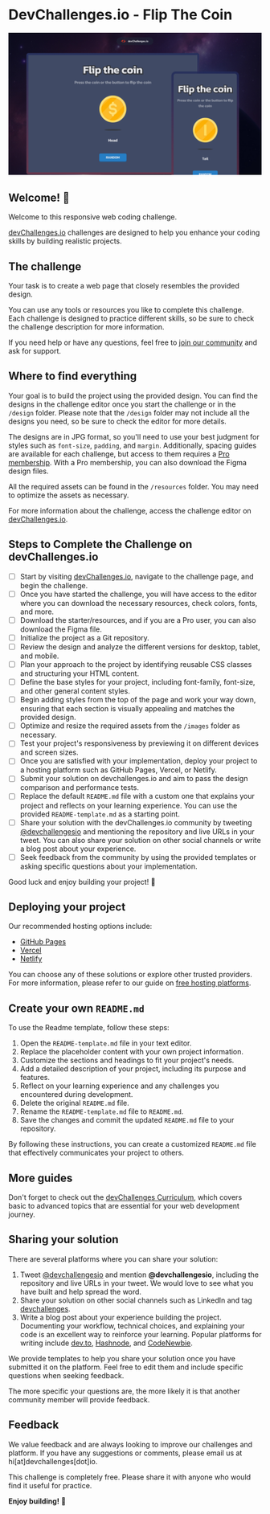 # DevChallenges.io - Flip The Coin

![Thumbnail for the Flip The Coin coding challenge](./thumbnail.jpg)

## Welcome! 👋

Welcome to this responsive web coding challenge.

[devChallenges.io](https://devchallenges.io/) challenges are designed to help you enhance your coding skills by building
realistic projects.

## The challenge

Your task is to create a web page that closely resembles the provided design.

You can use any tools or resources you like to complete this challenge. Each challenge is designed to practice different
skills, so be sure to check the challenge description for more information.

If you need help or have any questions, feel free
to [join our community](https://github.com/orgs/devchallenges-io/discussions) and ask for support.

## Where to find everything

Your goal is to build the project using the provided design. You can find the designs in the challenge editor once you
start the challenge or in the `/design` folder. Please note that the `/design` folder may not include all the designs
you need, so be sure to check the editor for more details.

The designs are in JPG format, so you'll need to use your best judgment for styles such as `font-size`, `padding`, and
`margin`. Additionally, spacing guides are available for each challenge, but access to them requires
a [Pro membership](https://devchallenges.io/pro). With a Pro membership, you can also download the Figma design files.

All the required assets can be found in the `/resources` folder. You may need to optimize the assets as necessary.

For more information about the challenge, access the challenge editor
on [devChallenges.io](https://devchallenges.io/challenges-dashboard).

## Steps to Complete the Challenge on devChallenges.io

- [ ] Start by visiting [devChallenges.io](https://devchallenges.io/), navigate to the challenge page, and begin the
  challenge.
- [ ] Once you have started the challenge, you will have access to the editor where you can download the necessary
  resources, check colors, fonts, and more.
- [ ] Download the starter/resources, and if you are a Pro user, you can also download the Figma file.
- [ ] Initialize the project as a Git repository.
- [ ] Review the design and analyze the different versions for desktop, tablet, and mobile.
- [ ] Plan your approach to the project by identifying reusable CSS classes and structuring your HTML content.
- [ ] Define the base styles for your project, including font-family, font-size, and other general content styles.
- [ ] Begin adding styles from the top of the page and work your way down, ensuring that each section is visually
  appealing and matches the provided design.
- [ ] Optimize and resize the required assets from the `/images` folder as necessary.
- [ ] Test your project's responsiveness by previewing it on different devices and screen sizes.
- [ ] Once you are satisfied with your implementation, deploy your project to a hosting platform such as GitHub Pages,
  Vercel, or Netlify.
- [ ] Submit your solution on devchallenges.io and aim to pass the design comparison and performance tests.
- [ ] Replace the default `README.md` file with a custom one that explains your project and reflects on your learning
  experience. You can use the provided `README-template.md` as a starting point.
- [ ] Share your solution with the devChallenges.io community by
  tweeting [@devchallengesio](https://twitter.com/devchallengesio) and mentioning the repository and live URLs in your
  tweet. You can also share your solution on other social channels or write a blog post about your experience.
- [ ] Seek feedback from the community by using the provided templates or asking specific questions about your
  implementation.

Good luck and enjoy building your project! 🚀

## Deploying your project

Our recommended hosting options include:

- [GitHub Pages](https://pages.github.com/)
- [Vercel](https://vercel.com/)
- [Netlify](https://www.netlify.com/)

You can choose any of these solutions or explore other trusted providers. For more information, please refer to our
guide on [free hosting platforms](https://devchallenges.io/learn/1-fundamentals/free-hosting-for-web-projects).

## Create your own `README.md`

To use the Readme template, follow these steps:

1. Open the `README-template.md` file in your text editor.
2. Replace the placeholder content with your own project information.
3. Customize the sections and headings to fit your project's needs.
4. Add a detailed description of your project, including its purpose and features.
5. Reflect on your learning experience and any challenges you encountered during development.
6. Delete the original `README.md` file.
7. Rename the `README-template.md` file to `README.md`.
8. Save the changes and commit the updated `README.md` file to your repository.

By following these instructions, you can create a customized `README.md` file that effectively communicates your project
to others.

## More guides

Don't forget to check out the [devChallenges Curriculum](https://devchallenges.io/learn), which covers basic to advanced
topics that are essential for your web development journey.

## Sharing your solution

There are several platforms where you can share your solution:

1. Tweet [@devchallengesio](https://x.com/devchallengesio) and mention **@devchallengesio**, including the repository
   and live URLs in your tweet. We would love to see what you have built and help spread the word.
2. Share your solution on other social channels such as LinkedIn and
   tag [devchallenges](https://www.linkedin.com/company/devchallenges).
3. Write a blog post about your experience building the project. Documenting your workflow, technical choices, and
   explaining your code is an excellent way to reinforce your learning. Popular platforms for writing
   include [dev.to](https://dev.to/), [Hashnode](https://hashnode.com/),
   and [CodeNewbie](https://community.codenewbie.org/).

We provide templates to help you share your solution once you have submitted it on the platform. Feel free to edit them
and include specific questions when seeking feedback.

The more specific your questions are, the more likely it is that another community member will provide feedback.

## Feedback

We value feedback and are always looking to improve our challenges and platform. If you have any suggestions or
comments, please email us at hi\[at]devchallenges\[dot]io.

This challenge is completely free. Please share it with anyone who would find it useful for practice.

**Enjoy building!** 🚀
